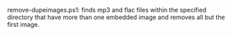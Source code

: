 remove-dupeimages.ps1: finds mp3 and flac files within the specified directory that have more than one embedded image and removes all but the first image.
